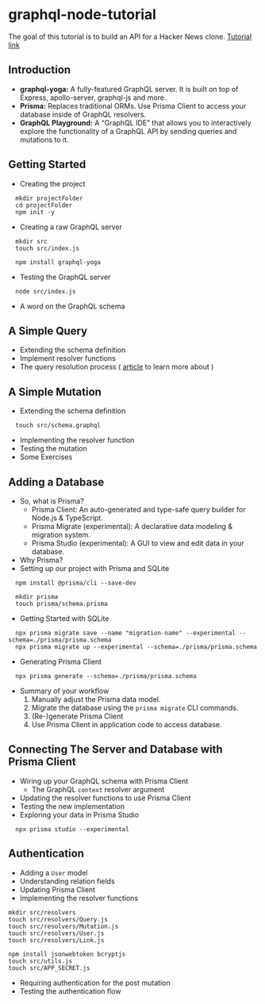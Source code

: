 # graphql-node-tutorial
The goal of this tutorial is to build an API for a Hacker News clone. [Tutorial link](https://www.howtographql.com/graphql-js/0-introduction/)

## Introduction

- **graphql-yoga:** A fully-featured GraphQL server. It is built on top of Express, apollo-server, graphql-js and more.
- **Prisma:** Replaces traditional ORMs. Use Prisma Client to access your database inside of GraphQL resolvers.
- **GraphQL Playground:** A “GraphQL IDE” that allows you to interactively explore the functionality of a GraphQL API by sending queries and mutations to it.

## Getting Started

- Creating the project
```shell script
  mkdir projectFolder
  cd projectFolder
  npm init -y
```

- Creating a raw GraphQL server
```shell script
  mkdir src
  touch src/index.js
```
```shell script
  npm install graphql-yoga
```
- Testing the GraphQL server
```shell script
  node src/index.js
```
- A word on the GraphQL schema

## A Simple Query

- Extending the schema definition
- Implement resolver functions
- The query resolution process ( [article](https://www.prisma.io/blog/graphql-server-basics-the-schema-ac5e2950214e#9d03) to learn more about )

## A Simple Mutation

- Extending the schema definition
```shell script
  touch src/schema.graphql
```
- Implementing the resolver function
- Testing the mutation
- Some Exercises

## Adding a Database

- So, what is Prisma?
    - Prisma Client: An auto-generated and type-safe query builder for Node.js & TypeScript.
    - Prisma Migrate (experimental): A declarative data modeling & migration system.
    - Prisma Studio (experimental): A GUI to view and edit data in your database.
- Why Prisma?
- Setting up our project with Prisma and SQLite
```shell script
  npm install @prisma/cli --save-dev
```
```shell script
  mkdir prisma
  touch prisma/schema.prisma
```
- Getting Started with SQLite
```shell script
  npx prisma migrate save --name "migration-name" --experimental --schema=./prisma/prisma.schema
  npx prisma migrate up --experimental --schema=./prisma/prisma.schema
```
- Generating Prisma Client
```shell script
  npx prisma generate --schema=./prisma/prisma.schema
```
* Summary of your workflow
  1. Manually adjust the Prisma data model.
  2. Migrate the database using the `prisma migrate` CLI commands.
  3. (Re-)generate Prisma Client
  4. Use Prisma Client in application code to access database.
  
## Connecting The Server and Database with Prisma Client

- Wiring up your GraphQL schema with Prisma Client
  - The GraphQL `context` resolver argument
- Updating the resolver functions to use Prisma Client
- Testing the new implementation
- Exploring your data in Prisma Studio
```shell script
  npx prisma studio --experimental
```

## Authentication

- Adding a `User` model
- Understanding relation fields
- Updating Prisma Client
- Implementing the resolver functions
```shell script
mkdir src/resolvers
touch src/resolvers/Query.js
touch src/resolvers/Mutation.js
touch src/resolvers/User.js
touch src/resolvers/Link.js
```
```shell script
npm install jsonwebtoken bcryptjs
touch src/utils.js
touch src/APP_SECRET.js
```
- Requiring authentication for the post mutation
- Testing the authentication flow